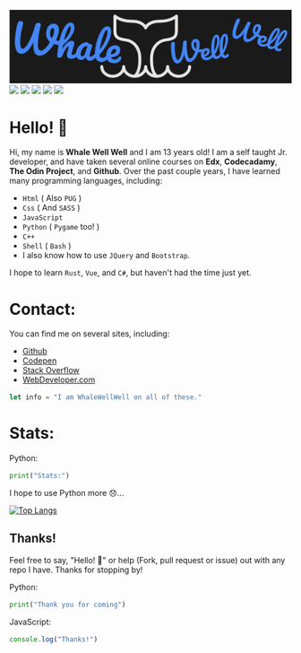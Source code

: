 ![An AWESOME Header](./HeaderWDev.png)
![](https://img.shields.io/badge/Code%20Editor-VSCode-blue)
![](https://img.shields.io/badge/OS-Linux-blue)
![](https://img.shields.io/badge/Lang-JavaScript-blue)
![](https://img.shields.io/badge/Lang-Python-blue)
![](https://img.shields.io/badge/Title-JrDev-blue)

# Hello! 👋
Hi, my name is **Whale Well Well** and I am 13 years old! I am a self taught Jr. developer, and have taken several online courses on **Edx**, **Codecadamy**, **The Odin Project**, and **Github**. Over the past couple years, I have learned many programming languages, including: 

- ```Html``` ( Also ```PUG``` )
- ```Css``` ( And ```SASS``` )
- ```JavaScript```
- ```Python``` ( ```Pygame``` too! )
- ```C++```
- ```Shell``` ( ```Bash``` )
- I also know how to use ```JQuery``` and ```Bootstrap```.

I hope to learn ```Rust```, ```Vue```, and ```C#```, but haven't had the time just yet.

# Contact:
You can find me on several sites, including:

-  [Github]()
- [Codepen](https://codepen.io/WhaleWellWell)
- [Stack Overflow](https://stackoverflow.com/users/18981665/whalewellwell)
- [WebDeveloper.com](https://webdeveloper.com/@WhaleWellWell/)

```JavaScript
let info = "I am WhaleWellWell on all of these."
```

# Stats:

Python:
```Python
print("Stats:")
```

I hope to use Python more 😞...

[![Top Langs](https://github-readme-stats.vercel.app/api/top-langs/?username=WhaleWellWell&theme=black-ice)](https://github.com/WhaleWellWell/github-readme-stats)

## Thanks!

Feel free to say, "Hello! 👋" or help (Fork, pull request or issue) out with any repo I have. Thanks for stopping by!

Python:
```Python
print("Thank you for coming")
```
JavaScript:
```JavaScript
console.log("Thanks!")
```

